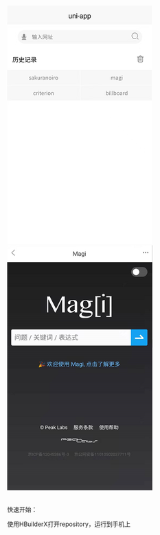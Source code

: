 
![](./img/main.png)![](./img/magi.png)
<!-- ![](./img/billboard.png) -->
<!-- ![](./img/sakuranoiro.png) -->

<br/>
快速开始：

使用HBuilderX打开repository，运行到手机上
